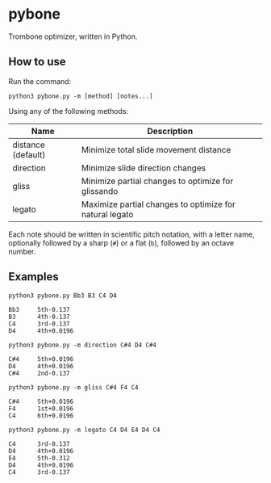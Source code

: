# pybone

Trombone optimizer, written in Python.

## How to use

Run the command:

```
python3 pybone.py -m [method] [notes...]
```

Using any of the following methods:

| Name | Description |
|---|---|
| distance (default) | Minimize total slide movement distance |
| direction | Minimize slide direction changes |
| gliss | Minimize partial changes to optimize for glissando |
| legato | Maximize partial changes to optimize for natural legato |

Each note should be written in scientific pitch notation, with a letter name, optionally followed by a sharp (`#`) or a flat (`b`), followed by an octave number.

## Examples

```
python3 pybone.py Bb3 B3 C4 D4

Bb3     5th-0.137
B3      4th-0.137
C4      3rd-0.137
D4      4th+0.0196
```

```
python3 pybone.py -m direction C#4 D4 C#4

C#4     5th+0.0196
D4      4th+0.0196
C#4     2nd-0.137
```

```
python3 pybone.py -m gliss C#4 F4 C4

C#4     5th+0.0196
F4      1st+0.0196
C4      6th+0.0196
```

```
python3 pybone.py -m legato C4 D4 E4 D4 C4

C4      3rd-0.137
D4      4th+0.0196
E4      5th-0.312
D4      4th+0.0196
C4      3rd-0.137
```